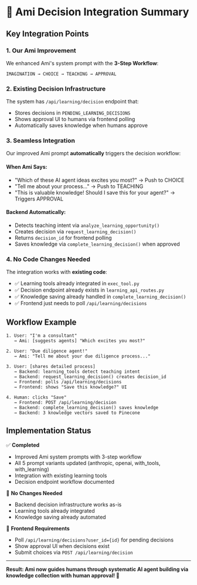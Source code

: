 # 🎯 Ami Decision Integration Summary

## Key Integration Points

### **1. Our Ami Improvement**
We enhanced Ami's system prompt with the **3-Step Workflow**:
```
IMAGINATION → CHOICE → TEACHING → APPROVAL
```

### **2. Existing Decision Infrastructure** 
The system has `/api/learning/decision` endpoint that:
- Stores decisions in `PENDING_LEARNING_DECISIONS`
- Shows approval UI to humans via frontend polling
- Automatically saves knowledge when humans approve

### **3. Seamless Integration**
Our improved Ami prompt **automatically** triggers the decision workflow:

#### **When Ami Says:**
- "Which of these AI agent ideas excites you most?" → Push to CHOICE
- "Tell me about your process..." → Push to TEACHING  
- "This is valuable knowledge! Should I save this for your agent?" → Triggers APPROVAL

#### **Backend Automatically:**
- Detects teaching intent via `analyze_learning_opportunity()`
- Creates decision via `request_learning_decision()` 
- Returns `decision_id` for frontend polling
- Saves knowledge via `complete_learning_decision()` when approved

### **4. No Code Changes Needed**
The integration works with **existing code**:
- ✅ Learning tools already integrated in `exec_tool.py`
- ✅ Decision endpoint already exists in `learning_api_routes.py`  
- ✅ Knowledge saving already handled in `complete_learning_decision()`
- ✅ Frontend just needs to poll `/api/learning/decisions`

## Workflow Example

```
1. User: "I'm a consultant" 
   → Ami: [suggests agents] "Which excites you most?"

2. User: "Due diligence agent!"
   → Ami: "Tell me about your due diligence process..."

3. User: [shares detailed process]
   → Backend: learning_tools detect teaching intent
   → Backend: request_learning_decision() creates decision_id
   → Frontend: polls /api/learning/decisions
   → Frontend: shows "Save this knowledge?" UI

4. Human: clicks "Save"
   → Frontend: POST /api/learning/decision
   → Backend: complete_learning_decision() saves knowledge
   → Backend: 3 knowledge vectors saved to Pinecone
```

## Implementation Status

✅ **Completed**
- Improved Ami system prompts with 3-step workflow
- All 5 prompt variants updated (anthropic, openai, with_tools, with_learning)
- Integration with existing learning tools
- Decision endpoint workflow documented

🔄 **No Changes Needed**
- Backend decision infrastructure works as-is
- Learning tools already integrated
- Knowledge saving already automated

📝 **Frontend Requirements**
- Poll `/api/learning/decisions?user_id={id}` for pending decisions
- Show approval UI when decisions exist
- Submit choices via `POST /api/learning/decision`

---

**Result: Ami now guides humans through systematic AI agent building via knowledge collection with human approval! 🚀** 